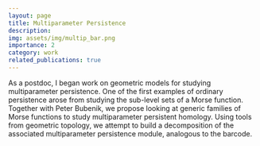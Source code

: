 ```yaml
---
layout: page
title: Multiparameter Persistence
description:
img: assets/img/multip_bar.png
importance: 2
category: work
related_publications: true
---
```


As a postdoc, I began work on geometric models for studying multiparameter
persistence. One of the first examples of ordinary persistence arose from
studying the sub-level sets of a Morse function. Together with Peter Bubenik,
we propose looking at generic families of Morse functions to study
multiparameter persistent homology. Using tools from geometric topology, we
attempt to build a decomposition of the associated multiparameter persistence
module, analogous to the barcode.
